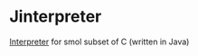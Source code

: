# Jinterpreter


[Interpreter](https://github.com/Pipluppp/interpreter) for smol subset of C (written in Java)

